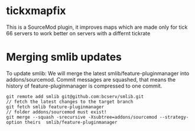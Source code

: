 tickxmapfix
===========

This is a SourceMod plugin, it improves maps which are made only for tick 66 servers to work better on servers with a differnt tickrate

Merging smlib updates
================
To update smlib: We will merge the latest smlib/feature-pluginmanager into addons/sourcemod.
Commit messages are squashed, that means the history of feature-pluginmanager is compressed to one commit.
```
git remote add smlib git@github.com:bcserv/smlib.git
// fetch the latest changes to the target branch
git fetch smlib feature-pluginmanager
// folder addons/sourcemod must exist!
git merge --squash -srecursive -Xsubtree=addons/sourcemod --strategy-option theirs  smlib/feature-pluginmanager
```
